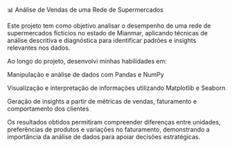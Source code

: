 📊 Análise de Vendas de uma Rede de Supermercados

Este projeto tem como objetivo analisar o desempenho de uma rede de supermercados fícticios no estado de Mianmar, aplicando técnicas de análise descritiva e diagnóstica para identificar padrões e insights relevantes nos dados.

Ao longo do projeto, desenvolvi minhas habilidades em:

Manipulação e análise de dados com Pandas e NumPy

Visualização e interpretação de informações utilizando Matplotlib e Seaborn

Geração de insights a partir de métricas de vendas, faturamento e comportamento dos clientes

Os resultados obtidos permitiram compreender diferenças entre unidades, preferências de produtos e variações no faturamento, demonstrando a importância da análise de dados para apoiar decisões estratégicas.
